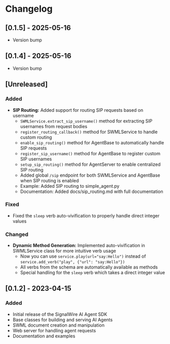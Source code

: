 # Changelog

## [0.1.5] - 2025-05-16

- Version bump

## [0.1.4] - 2025-05-16

- Version bump

## [Unreleased]

### Added

- **SIP Routing:** Added support for routing SIP requests based on username
  - `SWMLService.extract_sip_username()` method for extracting SIP usernames from request bodies
  - `register_routing_callback()` method for SWMLService to handle custom routing
  - `enable_sip_routing()` method for AgentBase to automatically handle SIP requests
  - `register_sip_username()` method for AgentBase to register custom SIP usernames
  - `setup_sip_routing()` method for AgentServer to enable centralized SIP routing
  - Added global `/sip` endpoint for both SWMLService and AgentBase when SIP routing is enabled
  - Example: Added SIP routing to simple_agent.py
  - Documentation: Added docs/sip_routing.md with full documentation

### Fixed

- Fixed the `sleep` verb auto-vivification to properly handle direct integer values

### Changed

- **Dynamic Method Generation:** Implemented auto-vivification in SWMLService class for more intuitive verb usage
  - Now you can use `service.play(url="say:Hello")` instead of `service.add_verb("play", {"url": "say:Hello"})`
  - All verbs from the schema are automatically available as methods
  - Special handling for the `sleep` verb which takes a direct integer value

## [0.1.2] - 2023-04-15

### Added

- Initial release of the SignalWire AI Agent SDK
- Base classes for building and serving AI Agents
- SWML document creation and manipulation
- Web server for handling agent requests
- Documentation and examples 